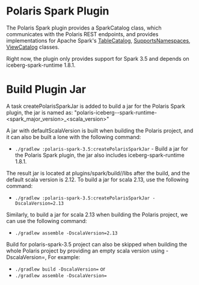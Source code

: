 <!--
  Licensed to the Apache Software Foundation (ASF) under one
  or more contributor license agreements.  See the NOTICE file
  distributed with this work for additional information
  regarding copyright ownership.  The ASF licenses this file
  to you under the Apache License, Version 2.0 (the
  "License"); you may not use this file except in compliance
  with the License.  You may obtain a copy of the License at
 
   http://www.apache.org/licenses/LICENSE-2.0
 
  Unless required by applicable law or agreed to in writing,
  software distributed under the License is distributed on an
  "AS IS" BASIS, WITHOUT WARRANTIES OR CONDITIONS OF ANY
  KIND, either express or implied.  See the License for the
  specific language governing permissions and limitations
  under the License.
-->

# Polaris Spark Plugin

The Polaris Spark plugin provides a SparkCatalog class, which communicates with the Polaris
REST endpoints, and provides implementations for Apache Spark's 
[TableCatalog](https://github.com/apache/spark/blob/v3.5.5/sql/catalyst/src/main/java/org/apache/spark/sql/connector/catalog/TableCatalog.java), 
[SupportsNamespaces](https://github.com/apache/spark/blob/v3.5.5/sql/catalyst/src/main/java/org/apache/spark/sql/connector/catalog/SupportsNamespaces.java), 
[ViewCatalog](https://github.com/apache/spark/blob/v3.5.5/sql/catalyst/src/main/java/org/apache/spark/sql/connector/catalog/ViewCatalog.java) classes.

Right now, the plugin only provides support for Spark 3.5 and depends on iceberg-spark-runtime 1.8.1.

# Build Plugin Jar
A task createPolarisSparkJar is added to build a jar for the Polaris Spark plugin, the jar is named as:
"polaris-iceberg-<iceberg-version>-spark-runtime-<spark_major_version>_<scala_version>"

A jar with defaultScalaVersion is built when building the Polaris project, and it can also be built a
lone with the following command:
- `./gradlew :polaris-spark-3.5:createPolarisSparkJar` - Build a jar for the Polaris Spark plugin, the jar also includes iceberg-spark-runtime 1.8.1.

The result jar is located at plugins/spark/build/<scalaVersion>/libs after the build, and the default scala version is 2.12.
To build a jar for scala 2.13, use the following command:
- `./gradlew :polaris-spark-3.5:createPolarisSparkJar -DscalaVersion=2.13` 

Similarly, to build a jar for scala 2.13 when building the Polaris project, we can use the following command:
- `./gradlew assemble -DscalaVersion=2.13`

Build for polaris-spark-3.5 project can also be skipped when building the whole Polaris project by providing an 
empty scala version using -DscalaVersion=, For example:
- `./gradlew build -DscalaVersion=`
or
- `./gradlew assemble -DscalaVersion=`
